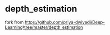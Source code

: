 # depth_estimation
fork from https://github.com/priya-dwivedi/Deep-Learning/tree/master/depth_estimation
